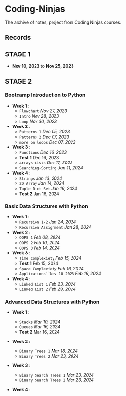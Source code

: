 # Coding-Ninjas

The archive of notes, project from Coding Ninjas courses.

## Records

## STAGE 1

- **Nov 10, 2023** to **Nov 25, 2023**

## STAGE 2

### Bootcamp Introduction to Python

- **Week 1** : 
    - `Flowchart` *Nov 27, 2023*
    - `Intro` *Nov 28, 2023*
    - `Loop` *Nov 30, 2023*
- **Week 2** : 
    - `Patterns 1` *Dec 05, 2023*
    - `Patterns 2` *Dec 07, 2023*
    - `more on loops` *Dec 07, 2023*
- **Week 3** : 
    - `Functions` *Dec 16, 2023*
    - **Test 1** Dec 16, 2023
    - `Arrays-Lists` *Dec 17, 2023*
    - `Searching-Sorting` *Jan 11, 2024*
- **Week 4** : 
    - `Strings` *Jan 13, 2024*
    - `2D Array` *Jan 14, 2024*
    - `Tuple Dict Set` *Jan 16, 2024*
    - **Test 2** Jan 16, 2024

### Basic Data Structures with Python

- **Week 1** : 
    - `Recursion 1-2` *Jan 24, 2024*
    - `Recursion Assignment` *Jan 28, 2024*
- **Week 2** : 
    - `OOPS 1` *Feb 08, 2024*
    - `OOPS 2` *Feb 10, 2024*
    - `OOPS 3` *Feb 14, 2024*
- **Week 3** : 
    - `Time Complexiety` *Feb 15, 2024*
    - **Test 1** Feb 15, 2024
    - `Space Complexiety` *Feb 16, 2024*
    - `Applications``Nov 10 2023` *Feb 16, 2024*
- **Week 4** :
    - `Linked List 1` *Feb 23, 2024*
    - `Linked List 2` *Feb 29, 2024*

### Advanced Data Structures with Python

- **Week 1** : 
    - `Stacks` *Mar 10, 2024*
    - `Queues`  *Mar 16, 2024*
    - **Test 2** Mar 16, 2024

- **Week 2** : 
    - `Binary Trees 1` *Mar 18, 2024*
    - `Binary Trees 2` *Mar 23, 2024*

- **Week 3** : 
    - `Binary Search Trees 1` *Mar 23, 2024*
    - `Binary Search Trees 2` *Mar 23, 2024*

- **Week 4** : 
